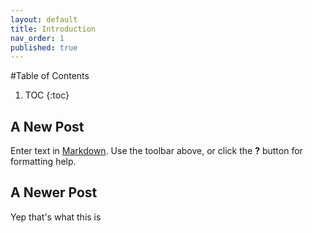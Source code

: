 ```yaml
---
layout: default
title: Introduction
nav_order: 1
published: true
---
```

#Table of Contents
1. TOC
{:toc}

## A New Post
Enter text in [Markdown](http://daringfireball.net/projects/markdown/). Use the toolbar above, or click the **?** button for formatting help.

## A Newer Post
Yep that's what this is
